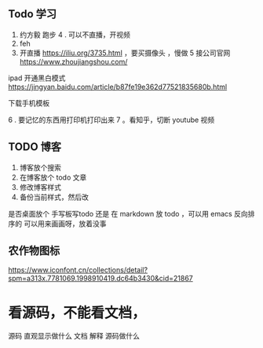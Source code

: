 ## Todo 学习
1. 约方毅 跑步
4 . 可以不直播，开视频
2. feh
3. 开直播 https://iliu.org/3735.html ，要买摄像头 ，慢做
5 接公司官网 https://www.zhoujiangshou.com/

ipad 开通黑白模式
https://jingyan.baidu.com/article/b87fe19e362d77521835680b.html

下载手机模板

6 . 要记忆的东西用打印机打印出来
7 。看知乎，切断 youtube 视频

## TODO 博客
1. 博客放个搜索
2. 在博客放个 todo 文章
3. 修改博客样式
4. 备份当前样式，然后改

是否桌面放个 手写板写todo 还是 在 markdown 放 todo ，可以用 emacs 反向排序的
可以用来画画呀，放着没事

## 农作物图标
https://www.iconfont.cn/collections/detail?spm=a313x.7781069.1998910419.dc64b3430&cid=21867

# 看源码，不能看文档，

源码 直观显示做什么
文档 解释 源码做什么